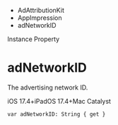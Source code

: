 

- AdAttributionKit
- AppImpression
-  adNetworkID 

Instance Property

# adNetworkID

The advertising network ID.

iOS 17.4+iPadOS 17.4+Mac Catalyst

``` source
var adNetworkID: String { get }
```

